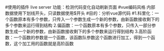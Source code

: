 #使用的插件
live server
功能：检测代码变化自动刷新页面
#vue编码风格
内部数据使用下划线开头，只读数据使用$开头
#目的：分析vue源代码
#1.科里化：一个函数原本有多个参数，只传入一个参数生成一个新的参数，由新函数接收剩下的多个参数来运行得到结构
2.偏函数：一个函数原本有多个参数，只传入一部分参数生成一个新的参数，由新函数接收剩下的多个参数来运行得到结构
3.高阶函数：一个函数的参数是一个函数，该函数队参数这个函数进行加工，得到一个函数，这个加工用的函数就是高阶函数
